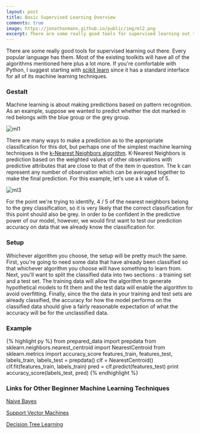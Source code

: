 ```yaml
---
layout: post
title: Basic Supervised Learning Overview
comments: true
image: https://jonathanmann.github.io/public/img/ml2.png
excerpt: There are some really good tools for supervised learning out there. Every popular language has them. Most of the existing toolkits will have all of the algorithms mentioned here plus a lot more. If you're comfortable with Python, I suggest starting with scikit learn since it has a standard interface for all of its machine learning techniques.  
---
```


There are some really good tools for supervised learning out there. Every popular language has them. Most of the existing toolkits will have all of the algorithms mentioned here plus a lot more. If you're comfortable with Python, I suggest starting with [scikit learn](http://scikit-learn.org/stable/) since it has a standard interface for all of its machine learning techniques.

### Gestalt

Machine learning is about making predictions based on pattern recognition. As an example, suppose we wanted to predict whether the dot marked in red belongs with the blue group or the grey group.

![ml1](https://jonathanmann.github.io/public/img/ml1.png)

There are many ways to make a prediction as to the appropriate classification for this dot, but perhaps one of the simplest machine learning techniques is the [k-Nearest Neighbors algorithm](https://en.wikipedia.org/wiki/K-nearest_neighbors_algorithm). K-Nearest Neighbors is prediction based on the weighted values of other observations with predictive attributes that are close to that of the item in question. The k can represent any number of observation which can be averaged together to make the final prediction. For this example, let's use a k value of 5.  

![ml3](https://jonathanmann.github.io/public/img/ml3.png)

For the point we're trying to identify, 4 / 5 of the nearest neighbors belong to the grey classification, so it is very likely that the correct classification for this point should also be grey. In order to be confident in the predictive power of our model, however, we would first want to test our prediction accuracy on data that we already know the classification for. 

### Setup

Whichever algorithm you choose, the setup will be pretty much the same. First, you're going to need some data that have already been classified so that whichever algorithm you choose will have something to learn from. Next, you'll want to split the classified data into two sections : a training set and a test set. The training data will allow the algorithm to generate hypothetical models to fit them and the test data will enable the algorithm to avoid overfitting. Finally, since the the data in your training and test sets are already classified, the accuracy for how the model performs on the classified data should give a fairly reasonable expectation of what the accuracy will be for the unclassified data.

### Example 

{% highlight py %}
from prepared_data import prepdata
from sklearn.neighbors.nearest_centroid import NearestCentroid
from sklearn.metrics import accuracy_score
features_train, features_test, labels_train, labels_test = prepdata()
clf = NearestCentroid()
clf.fit(features_train, labels_train)
pred = clf.predict(features_test)
print accuracy_score(labels_test, pred)
{% endhighlight %}


### Links for Other Beginner Machine Learning Techniques

[Naive Bayes](https://en.wikipedia.org/wiki/Naive_Bayes_classifier)

[Support Vector Machines](https://en.wikipedia.org/wiki/Support_vector_machine)

[Decision Tree Learning](https://en.wikipedia.org/wiki/Decision_tree_learning)
